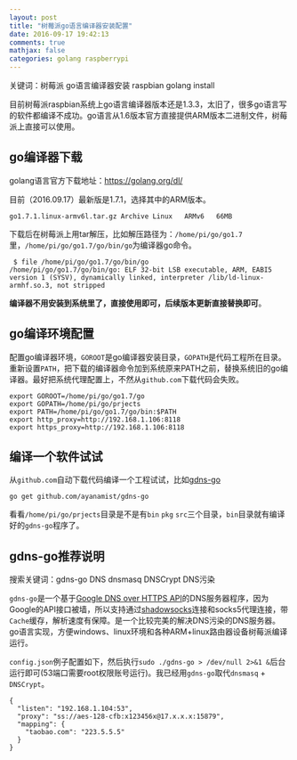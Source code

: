 ```yaml
---
layout: post
title: "树莓派go语言编译器安装配置"
date: 2016-09-17 19:42:13
comments: true
mathjax: false
categories: golang raspberrypi 
---
```


关键词：树莓派 go语言编译器安装 raspbian golang install

<!--more-->

目前树莓派raspbian系统上go语言编译器版本还是1.3.3，太旧了，很多go语言写的软件都编译不成功。go语言从1.6版本官方直接提供ARM版本二进制文件，树莓派上直接可以使用。

## go编译器下载

golang语言官方下载地址：<https://golang.org/dl/>

目前（2016.09.17）最新版是1.7.1，选择其中的ARM版本。

```
go1.7.1.linux-armv6l.tar.gz	Archive	Linux	ARMv6	66MB
```

下载后在树莓派上用tar解压，比如解压路径为：`/home/pi/go/go1.7`里，`/home/pi/go/go1.7/go/bin/go`为编译器go命令。

```
 $ file /home/pi/go/go1.7/go/bin/go
/home/pi/go/go1.7/go/bin/go: ELF 32-bit LSB executable, ARM, EABI5 version 1 (SYSV), dynamically linked, interpreter /lib/ld-linux-armhf.so.3, not stripped
```

**编译器不用安装到系统里了，直接使用即可，后续版本更新直接替换即可**。

## go编译环境配置

配置go编译器环境，`GOROOT`是go编译器安装目录，`GOPATH`是代码工程所在目录。重新设置`PATH`，把下载的编译器命令加到系统原来PATH之前，替换系统旧的go编译器。最好把系统代理配置上，不然从`github.com`下载代码会失败。

```
export GOROOT=/home/pi/go/go1.7/go
export GOPATH=/home/pi/go/prjects
export PATH=/home/pi/go/go1.7/go/bin:$PATH
export http_proxy=http://192.168.1.106:8118
export https_proxy=http://192.168.1.106:8118
```

## 编译一个软件试试

从`github.com`自动下载代码编译一个工程试试，比如[gdns-go](http://github.com/ayanamist/gdns-go)

```
go get github.com/ayanamist/gdns-go
```

看看`/home/pi/go/prjects`目录是不是有`bin` `pkg` `src`三个目录，`bin`目录就有编译好的`gdns-go`程序了。

## gdns-go推荐说明

搜索关键词：gdns-go DNS dnsmasq  DNSCrypt DNS污染

`gdns-go`是一个基于[Google DNS over HTTPS API](https://developers.google.com/speed/public-dns/docs/dns-over-https)的DNS服务器程序，因为Google的API接口被墙，所以支持通过[shadowsocks](https://github.com/shadowsocks)连接和socks5代理连接，带`Cache`缓存，解析速度有保障。是一个比较完美的解决DNS污染的DNS服务器。go语言实现，方便windows、linux环境和各种ARM+linux路由器设备树莓派编译运行。

`config.json`例子配置如下，然后执行`sudo ./gdns-go > /dev/null 2>&1 &`后台运行即可(53端口需要root权限账号运行)。我已经用`gdns-go`取代`dnsmasq` + `DNSCrypt`。

```
{
  "listen": "192.168.1.104:53",
  "proxy": "ss://aes-128-cfb:x123456x@17.x.x.x:15879",
  "mapping": {
    "taobao.com": "223.5.5.5"
  }
}
```


